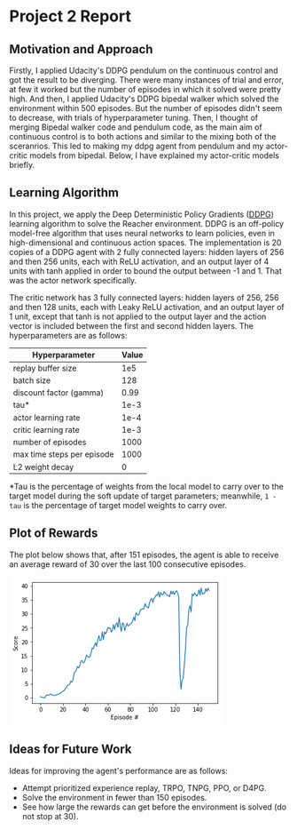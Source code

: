 # Project 2 Report


## Motivation and Approach

Firstly, I applied Udacity's DDPG pendulum on the continuous control and got the result to be diverging. There were many instances of trial and error, at few it worked but the number of episodes in which it solved were pretty high. And then, I applied Udacity's DDPG bipedal walker which solved the environment within 500 episodes. But the number of episodes didn't seem to decrease, with trials of hyperparameter tuning. Then, I thought of merging Bipedal walker code and pendulum code, as the main aim of continuous control is to both actions and similar to the mixing both of the sceranrios. This led to making my ddpg agent from pendulum and my actor-critic models from bipedal. Below, I have explained my actor-critic models briefly.

## Learning Algorithm

In this project, we apply the Deep Deterministic Policy Gradients ([DDPG](https://arxiv.org/abs/1509.02971)) learning algorithm to solve the Reacher environment. DDPG is an off-policy model-free algorithm that uses neural networks to learn policies, even in high-dimensional and continuous action spaces. The implementation is 20 copies of a DDPG agent with 2 fully connected layers: hidden layers of 256 and then 256 units, each with ReLU activation, and an output layer of 4 units with tanh applied in order to bound the output between -1 and 1. That was the actor network specifically. 

The critic network has 3 fully connected layers: hidden layers of 256, 256 and then 128 units, each with Leaky ReLU activation, and an output layer of 1 unit, except that tanh is not applied to the output layer and the action vector is included between the first and second hidden layers. The hyperparameters are as follows:

| Hyperparameter | Value |
| ------------- | ------------- |
| replay buffer size | 1e5 |
| batch size | 128 |
| discount factor (gamma) | 0.99 |
| tau* | 1e-3 |
| actor learning rate | 1e-4 |
| critic learning rate | 1e-3 |
| number of episodes | 1000 |
| max time steps per episode | 1000 |
| L2 weight decay | 0 |

*Tau is the percentage of weights from the local model to carry over to the target model during the soft update of target parameters; meanwhile, `1 - tau` is the percentage of target model weights to carry over. 

## Plot of Rewards

The plot below shows that, after 151 episodes, the agent is able to receive an average reward of 30 over the last 100 consecutive episodes.

![final_model_rewards_plot](./final.png)

## Ideas for Future Work

Ideas for improving the agent's performance are as follows:
- Attempt prioritized experience replay, TRPO, TNPG, PPO, or D4PG.
- Solve the environment in fewer than 150 episodes.
- See how large the rewards can get before the environment is solved (do not stop at 30).
